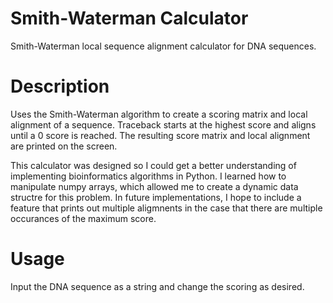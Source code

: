 # Smith-Waterman Calculator
Smith-Waterman local sequence alignment calculator for DNA sequences.

# Description
Uses the Smith-Waterman algorithm to create a scoring matrix and local alignment of a sequence. Traceback starts at the highest score and aligns until a 0 score is reached. The resulting score matrix and local alignment are printed on the screen.

This calculator was designed so I could get a better understanding of implementing bioinformatics algorithms in Python. I learned how to manipulate numpy arrays, which allowed me to create a dynamic data structre for this problem. In future implementations, I hope to include a feature that prints out multiple aligmnents in the case that there are multiple occurances of the maximum score.

# Usage
Input the DNA sequence as a string and change the scoring as desired. 
